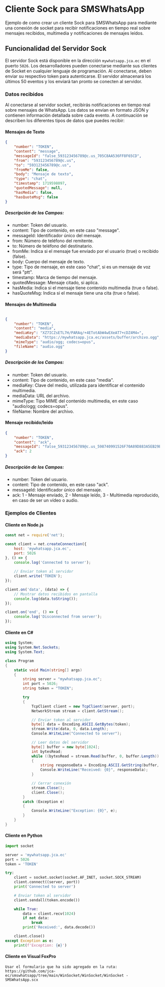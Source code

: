 # Cliente Sock para SMSWhatsApp

Ejemplo de como crear un cliente Sock para SMSWhatsApp para mediante una conexión de socket para recibir notificaciones en tiempo real sobre mensajes recibidos, multimedia y notificaciones de mensajes leídos.

## Funcionalidad del Servidor Sock

El servidor Sock está disponible en la dirección `mywhatsapp.jca.ec` en el puerto `5026`. Los desarrolladores pueden conectarse mediante sus clientes de Socket en cualquier lenguaje de programación. Al conectarse, deben enviar su respectivo token para autenticarse. El servidor almacenará los últimos 50 eventos y los enviará tan pronto se conecten al servidor.

### Datos recibidos

Al conectarse al servidor socket, recibirás notificaciones en tiempo real sobre mensajes de WhatsApp. Los datos se envían en formato JSON y contienen información detallada sobre cada evento. A continuación se describen los diferentes tipos de datos que puedes recibir:

#### Mensajes de Texto
```json
{
    "number": "TOKEN",
    "content": "message",
    "messageId": "false_593123456789@c.us_705C8AA536FF8F65CD",
    "from": "593123456789@c.us",
    "to": "593123456789@c.us",
    "fromMe": false,
    "body": "Mensaje de texto",
    "type": "chat",
    "timestamp": 1719598097,
    "quotedMessage": null,
    "hasMedia": false,
    "hasQuoteMsg": false
}
```

##### Descripción de los Campos:

* number: Token del usuario.
* content: Tipo de contenido, en este caso "message".
* messageId: Identificador único del mensaje.
* from: Número de teléfono del remitente.
* to: Número de teléfono del destinatario.
* fromMe: Indica si el mensaje fue enviado por el usuario (true) o recibido (false).
* body: Cuerpo del mensaje de texto.
* type: Tipo de mensaje, en este caso "chat", si es un mensaje de voz será "ptt".
* timestamp: Marca de tiempo del mensaje.
* quotedMessage: Mensaje citado, si aplica.
* hasMedia: Indica si el mensaje tiene contenido multimedia (true o false).
* hasQuoteMsg: Indica si el mensaje tiene una cita (true o false).

#### Mensajes de Multimedia
```json

{
    "number": "TOKEN",
    "content": "media",
    "mediaKey": "XZ7ICZsETL7H/PARAq/+4ETotAbW4wEXeAT7+cDZ4M4=",
    "mediaData": "https://mywhatsapp.jca.ec/assets/buffer/archivo.ogg",
    "mimeType": "audio/ogg; codecs=opus",
    "fileName": "audio.ogg"
}
```

##### Descripción de los Campos:

* number: Token del usuario.
* content: Tipo de contenido, en este caso "media".
* mediaKey: Clave del medio, utilizada para identificar el contenido multimedia.
* mediaData: URL del archivo.
* mimeType: Tipo MIME del contenido multimedia, en este caso "audio/ogg; codecs=opus".
* fileName: Nombre del archivo.

#### Mensaje recibido/leído

```json
{
    "number": "TOKEN",
    "content": "ack",
    "messageId": "false_593123456789@c.us_598740991526F70A89D883A5EB29B5EB",
    "ack": 2
}
```

##### Descripción de los Campos:

* number: Token del usuario.
* content: Tipo de contenido, en este caso "ack".
* messageId: Identificador único del mensaje.
* ack: 1 - Mensaje envíado, 2 - Mensaje leído, 3 - Multimedia reproducido, en caso de ser un vídeo o audio.

### Ejemplos de Clientes

#### Cliente en Node.js
```javascript
const net = require('net');

const client = net.createConnection({
    host: 'mywhatsapp.jca.ec',
    port: 5026
}, () => {
    console.log('Connected to server');
    
    // Enviar token al servidor
    client.write('TOKEN');
});

client.on('data', (data) => {
    // Mostrar datos recibidos en pantalla
    console.log(data.toString());
});

client.on('end', () => {
    console.log('Disconnected from server');
});
```

#### Cliente en C#
```csharp
using System;
using System.Net.Sockets;
using System.Text;

class Program
{
    static void Main(string[] args)
    {
        string server = "mywhatsapp.jca.ec";
        int port = 5026;
        string token = "TOKEN";

        try
        {
            TcpClient client = new TcpClient(server, port);
            NetworkStream stream = client.GetStream();

            // Enviar token al servidor
            byte[] data = Encoding.ASCII.GetBytes(token);
            stream.Write(data, 0, data.Length);
            Console.WriteLine("Connected to server");

            // Leer datos del servidor
            byte[] buffer = new byte[1024];
            int bytesRead;
            while ((bytesRead = stream.Read(buffer, 0, buffer.Length)) != 0)
            {
                string responseData = Encoding.ASCII.GetString(buffer, 0, bytesRead);
                Console.WriteLine("Received: {0}", responseData);
            }

            // Cerrar conexión
            stream.Close();
            client.Close();
        }
        catch (Exception e)
        {
            Console.WriteLine("Exception: {0}", e);
        }
    }
}
```

#### Cliente en Python
```python
import socket

server = 'mywhatsapp.jca.ec'
port = 5026
token = 'TOKEN'

try:
    client = socket.socket(socket.AF_INET, socket.SOCK_STREAM)
    client.connect((server, port))
    print('Connected to server')

    # Enviar token al servidor
    client.sendall(token.encode())

    while True:
        data = client.recv(1024)
        if not data:
            break
        print('Received:', data.decode())

    client.close()
except Exception as e:
    print(f'Exception: {e}')
```

#### Cliente en Visual FoxPro

```foxpro
Usar el formulario que ha sido agregado en la ruta:
https://github.com/jca-ec/smswhatsapp/tree/main/WinSocket/WinSocket/WinSocket -SMSWhatsApp.scx
